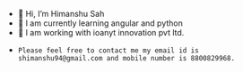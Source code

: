 - 👋 Hi, I’m Himanshu Sah
- 👀 I am currently learning angular and python
- 🌱 I am working with ioanyt innovation pvt ltd. 
-     Please feel free to contact me my email id is  shimanshu94@gmail.com and mobile number is 8800829968.

<!---
hymhell/hymhell is a ✨ special ✨ repository because its `README.md` (this file) appears on your GitHub profile.
You can click the Preview link to take a look at your changes.
--->
